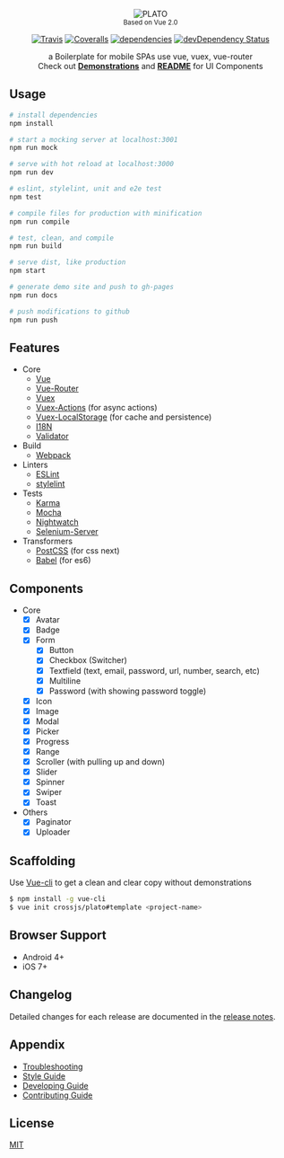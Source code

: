 <p align="center">
  <img src="https://cdn.rawgit.com/crossjs/plato/master/src/assets/logo.svg" alt="PLATO"><br>
  <sub>Based on Vue 2.0</sub>
</p>
<p align="center">
  <a href="https://travis-ci.org/crossjs/plato"><img src="https://img.shields.io/travis/crossjs/plato/dev.svg?style=flat-square" alt="Travis"></a>
  <a href="https://coveralls.io/github/crossjs/plato"><img src="https://img.shields.io/coveralls/crossjs/plato/dev.svg?style=flat-square" alt="Coveralls"></a>
  <a href="https://david-dm.org/crossjs/plato"><img src="https://img.shields.io/david/crossjs/plato.svg?style=flat-square" alt="dependencies"></a>
  <a href="https://david-dm.org/crossjs/plato?type=dev"><img src="https://img.shields.io/david/dev/crossjs/plato.svg?style=flat-square" alt="devDependency Status"></a>
</p>
<p align="center">
  a Boilerplate for mobile SPAs use vue, vuex, vue-router<br>
  Check out <a href="http://plato.crossjs.com/#/demos"><b>Demonstrations</b></a> and <a href="src/components/README.md"><b>README</b></a> for UI Components
</p>

## Usage

```bash
# install dependencies
npm install

# start a mocking server at localhost:3001
npm run mock

# serve with hot reload at localhost:3000
npm run dev

# eslint, stylelint, unit and e2e test
npm test

# compile files for production with minification
npm run compile

# test, clean, and compile
npm run build

# serve dist, like production
npm start

# generate demo site and push to gh-pages
npm run docs

# push modifications to github
npm run push
```

## Features

- Core
  - [Vue](https://github.com/vuejs/vue)
  - [Vue-Router](https://github.com/vuejs/vue-router)
  - [Vuex](https://github.com/vuejs/vuex)
  - [Vuex-Actions](https://github.com/weinot/vuex-actions) (for async actions)
  - [Vuex-LocalStorage](https://github.com/crossjs/vuex-localstorage) (for cache and persistence)
  - [I18N](src/plugins/i18n)
  - [Validator](src/plugins/validator)
- Build
  - [Webpack](http://webpack.github.io/)
- Linters
  - [ESLint](http://eslint.org/)
  - [stylelint](http://stylelint.io/)
- Tests
  - [Karma](https://karma-runner.github.io/)
  - [Mocha](https://mochajs.org/)
  - [Nightwatch](http://nightwatchjs.org/)
  - [Selenium-Server](https://github.com/eugeneware/selenium-server)
- Transformers
  - [PostCSS](http://postcss.org/) (for css next)
  - [Babel](https://babeljs.io/) (for es6)

## Components

- Core
  - [x] Avatar
  - [x] Badge
  - [x] Form
    - [x] Button
    - [x] Checkbox (Switcher)
    - [x] Textfield (text, email, password, url, number, search, etc)
    - [x] Multiline
    - [x] Password (with showing password toggle)
  - [x] Icon
  - [x] Image
  - [x] Modal
  - [x] Picker
  - [x] Progress
  - [x] Range
  - [x] Scroller (with pulling up and down)
  - [x] Slider
  - [x] Spinner
  - [x] Swiper
  - [x] Toast
- Others
  - [x] Paginator
  - [x] Uploader

## Scaffolding

Use [Vue-cli](https://github.com/vuejs/vue-cli) to get a clean and clear copy without demonstrations

```bash
$ npm install -g vue-cli
$ vue init crossjs/plato#template <project-name>
```

## Browser Support

- Android 4+
- iOS 7+

## Changelog

Detailed changes for each release are documented in the [release notes](https://github.com/crossjs/plato/releases).

## Appendix

- [Troubleshooting](doc/TROUBLESHOOTING.md)
- [Style Guide](doc/STYLEGUIDE.md)
- [Developing Guide](doc/DEVELOPING.md)
- [Contributing Guide](doc/CONTRIBUTING.md)

## License

[MIT](http://opensource.org/licenses/MIT)

